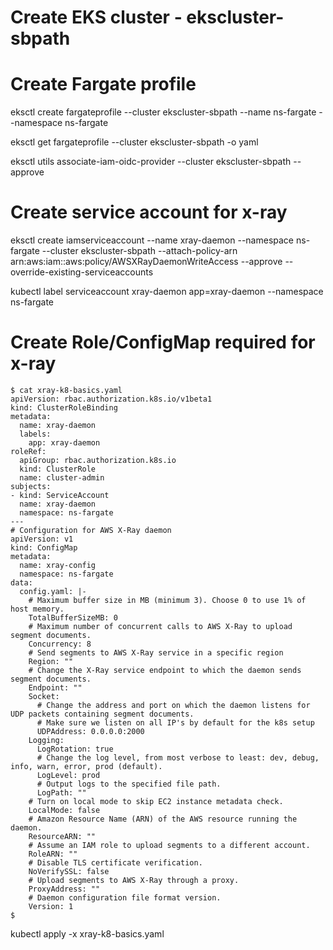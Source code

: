 # Create EKS cluster - ekscluster-sbpath

# Create Fargate profile
eksctl create fargateprofile --cluster ekscluster-sbpath --name ns-fargate --namespace ns-fargate

eksctl get fargateprofile --cluster ekscluster-sbpath -o yaml

eksctl utils associate-iam-oidc-provider --cluster ekscluster-sbpath  --approve

# Create service account for x-ray

eksctl create iamserviceaccount --name xray-daemon --namespace ns-fargate --cluster ekscluster-sbpath --attach-policy-arn arn:aws:iam::aws:policy/AWSXRayDaemonWriteAccess --approve --override-existing-serviceaccounts

kubectl label serviceaccount xray-daemon app=xray-daemon --namespace ns-fargate

# Create Role/ConfigMap required for x-ray
```
$ cat xray-k8-basics.yaml 
apiVersion: rbac.authorization.k8s.io/v1beta1
kind: ClusterRoleBinding
metadata:
  name: xray-daemon
  labels:
    app: xray-daemon
roleRef:
  apiGroup: rbac.authorization.k8s.io
  kind: ClusterRole
  name: cluster-admin
subjects:
- kind: ServiceAccount
  name: xray-daemon
  namespace: ns-fargate
---
# Configuration for AWS X-Ray daemon
apiVersion: v1
kind: ConfigMap
metadata:
  name: xray-config
  namespace: ns-fargate
data:
  config.yaml: |-
    # Maximum buffer size in MB (minimum 3). Choose 0 to use 1% of host memory.
    TotalBufferSizeMB: 0
    # Maximum number of concurrent calls to AWS X-Ray to upload segment documents.
    Concurrency: 8
    # Send segments to AWS X-Ray service in a specific region
    Region: ""
    # Change the X-Ray service endpoint to which the daemon sends segment documents.
    Endpoint: ""
    Socket:
      # Change the address and port on which the daemon listens for UDP packets containing segment documents.
      # Make sure we listen on all IP's by default for the k8s setup
      UDPAddress: 0.0.0.0:2000
    Logging:
      LogRotation: true
      # Change the log level, from most verbose to least: dev, debug, info, warn, error, prod (default).
      LogLevel: prod
      # Output logs to the specified file path.
      LogPath: ""
    # Turn on local mode to skip EC2 instance metadata check.
    LocalMode: false
    # Amazon Resource Name (ARN) of the AWS resource running the daemon.
    ResourceARN: ""
    # Assume an IAM role to upload segments to a different account.
    RoleARN: ""
    # Disable TLS certificate verification.
    NoVerifySSL: false
    # Upload segments to AWS X-Ray through a proxy.
    ProxyAddress: ""
    # Daemon configuration file format version.
    Version: 1
$
```
kubectl  apply  -x xray-k8-basics.yaml 

